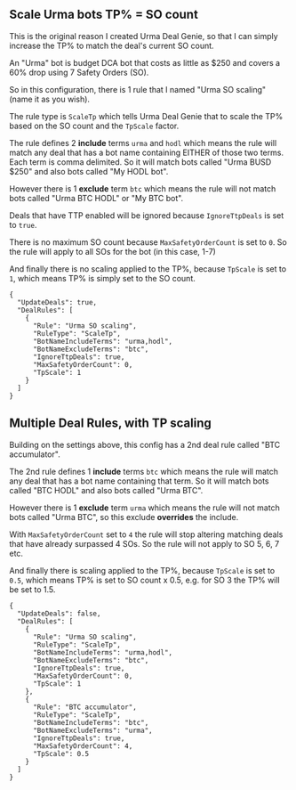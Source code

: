 ## Scale Urma bots TP% = SO count
This is the original reason I created Urma Deal Genie, so that I can simply increase the TP% to match the deal's current SO count.

An "Urma" bot is budget DCA bot that costs as little as $250 and covers a 60% drop using 7 Safety Orders (SO).

So in this configuration, there is 1 rule that I named "Urma SO scaling" (name it as you wish).

The rule type is `ScaleTp` which tells Urma Deal Genie that to scale the TP% based on the SO count and the `TpScale` factor.

The rule defines 2 **include** terms `urma` and `hodl` which means the rule will match any deal that has a bot name containing EITHER of those two terms. Each term is comma delimited.
So it will match bots called "Urma BUSD $250" and also bots called "My HODL bot".

However there is 1 **exclude** term `btc` which means the rule will not match bots called "Urma BTC HODL" or "My BTC bot".

Deals that have TTP enabled will be ignored because `IgnoreTtpDeals` is set to `true`.

There is no maximum SO count because `MaxSafetyOrderCount` is set to `0`. So the rule will apply to all SOs for the bot (in this case, 1-7)

And finally there is no scaling applied to the TP%, because `TpScale` is set to `1`, which means TP% is simply set to the SO count.

```
{
  "UpdateDeals": true,
  "DealRules": [
    {
      "Rule": "Urma SO scaling",
      "RuleType": "ScaleTp",
      "BotNameIncludeTerms": "urma,hodl",
      "BotNameExcludeTerms": "btc",
      "IgnoreTtpDeals": true,
      "MaxSafetyOrderCount": 0,
      "TpScale": 1
    }
  ]
}

```

## Multiple Deal Rules, with TP scaling
Building on the settings above, this config has a 2nd deal rule called "BTC accumulator".

The 2nd rule defines 1 **include** terms `btc` which means the rule will match any deal that has a bot name containing that term.
So it will match bots called "BTC HODL" and also bots called "Urma BTC".

However there is 1 **exclude** term `urma` which means the rule will not match bots called "Urma BTC", so this exclude **overrides** the include.

With `MaxSafetyOrderCount` set to `4` the rule will stop altering matching deals that have already surpassed 4 SOs. So the rule will not apply to SO 5, 6, 7 etc.

And finally there is scaling applied to the TP%, because `TpScale` is set to `0.5`, which means TP% is set to SO count x 0.5, e.g. for SO 3 the TP% will be set to 1.5.

```
{
  "UpdateDeals": false,
  "DealRules": [
    {
      "Rule": "Urma SO scaling",
      "RuleType": "ScaleTp",
      "BotNameIncludeTerms": "urma,hodl",
      "BotNameExcludeTerms": "btc",
      "IgnoreTtpDeals": true,
      "MaxSafetyOrderCount": 0,
      "TpScale": 1
    },
    {
      "Rule": "BTC accumulator",
      "RuleType": "ScaleTp",
      "BotNameIncludeTerms": "btc",
      "BotNameExcludeTerms": "urma",
      "IgnoreTtpDeals": true,
      "MaxSafetyOrderCount": 4,
      "TpScale": 0.5
    }
  ]
}
```

